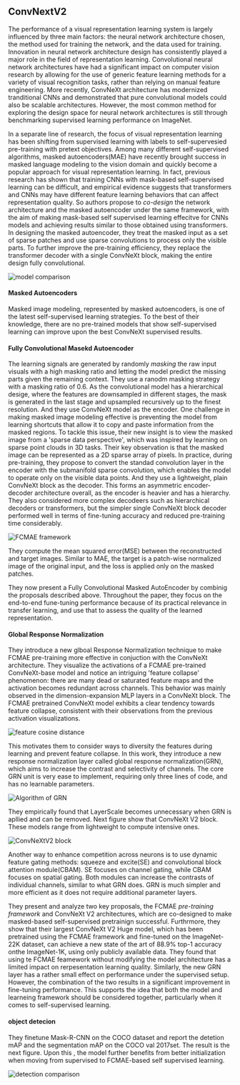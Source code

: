 ## ConvNextV2

The performance of a visual representation learning system is largely influenced by three main factors: the neural network architecture chosen, the method used for training the network, and the data used for training. Innovation in neural network architecture design has consistently played a major role in the field of representation learning. Convolutional neural network architectures have had a significant impact on computer vision research by allowing for the use of generic feature learning methods for a variety of visual recognition tasks, rather than relying on manual feature engineering. More recently, ConvNeXt architecture has modernized tranditional CNNs and demonstrated that pure convolutional models could also be scalable architectures. However, the most common method for exploring the design space for neural network architectures is still through benchmarking supervised learning performance on ImageNet.


In a separate line of research, the focus of visual representation learning has been shifting from supervised learning with labels to self-supervesied pre-training with pretext objectives. Among many different self-supervised algorithms, masked autoencoders(MAE) have recently brought success in masked language modeling to the vision domain and quickly become a popular approach for visual representation learning. In fact, previous research has shown that training CNNs with mask-based self-supervised learning can be difficult, and empirical evidence suggests that transformers and CNNs may have different feature learning behaviors that can affect representation quality. So authors propose to _co-design_ the network architecture and the masked autoencoder under the same framework, with the aim of making mask-based self supervised learning effecitve for CNNs models and achieving results similar to those obtained using transformers. In designing the masked autoencoder, they treat the masked input as a set of sparse patches and use sparse convolutions to process only the visible parts. To further improve the pre-training efficiency, they replace the transformer decoder with a single ConvNeXt block, making the entire design fully convolutional. 

![model comparison](https://user-images.githubusercontent.com/90513931/219844372-63ad5a5e-7e59-49c2-a167-9a6f22eefc2b.png)

#### Masked Autoencoders

Masked image modeling, represented by masked autoencoders, is one of the latest self-supervised learning strategies. To the best of their knowledge, there are no pre-trained models that show self-supervised learning can improve upon the best ConvNeXt supervised results.

#### Fully Convolutional Masekd Autoencoder

The learning signals are generated by randomly _masking_ the raw input visuals with a high masking ratio and letting the model predict the missing parts given the remaining context. They use a ranodm masking strategy with a masking ratio of 0.6. As the convolutional model has a hierarchical desige, where the features are downsampled in different stages, the mask is generated in the last stage and upsampled recursively up to the finest resolution. And they use ConvNeXt model as the encoder. One challenge in making masked image modeling effective is preventing the model from learning shortcuts that allow it to copy and paste information from the masked regions. To tackle this issue, their new insight is to view the masked image from a 'sparse data perspective', which was inspired by learning on sparse point clouds in 3D tasks. Their key observation is that the masked image can be represented as a 2D sparse array of pixels. In practice, during pre-training, they propose to convert the standad convolution layer in the encoder with the submanifold sparse convolution, which enables the model to operate only on the visible data points. And they use a lightweight, plain ConvNeXt block as the decoder. This forms an asymmetric encoder-decoder architecture overall, as the encoder is heavier and has a hierarchy. They also considered more complex decodeers such as hierarchical decoders or transformers, but the simpler single ConvNeXt block decoder performed well in terms of fine-tuning accuracy and reduced pre-training time considerably.

![FCMAE framework](https://user-images.githubusercontent.com/90513931/219844369-b2097db7-c64f-4841-b06b-009d86308ed4.png)


They compute the mean squared error(MSE) between the reconstructed and target images. Similar to MAE, the target is a patch-wise normalized image of the original input, and the loss is applied only on the masked patches.

They now present a Fully Convolutional Masked AutoEncoder by combinig the proposals described above. Throughout the paper, they focus on the end-to-end fune-tuning performance because of its practical relevance in transfer learning, and use that to assess the quality of the learned representation.

#### Global Response Normalization

They introduce a new glboal Response Normalization technique to make FCMAE pre-training more effective in conjuction with the ConvNeXt architecture. They visualize the activations of a FCMAE pre-trained ConvNeXt-base model and notice an intriguing 'feature collapse' phenomenon: there are many dead or saturated feature maps and the activation becomes redundant across channels. This behavior was mainly observed in the dimension-expansion MLP layers in a ConvNeXt block. The FCMAE pretrained ConvNeXt model exhibits a clear tendency towards feature collapse, consistent with their observations from the previous activation visualizations. 

![feature cosine distance](https://user-images.githubusercontent.com/90513931/219844371-a759dbbb-280d-40d8-bb13-27dd9b569236.png)

This motivates them to consider ways to diversity the features during learning and prevent feature collapse. In this work, they introduce a new response normalization layer called global response normalization(GRN), which aims to increase the contrast and selectivity of channels. The core GRN unit is very ease to implement, requiring only three lines of code, and has no learnable parameters.

![Algorithm of GRN](https://user-images.githubusercontent.com/90513931/219844889-f0435809-8cd3-428f-aa51-7a893848a328.png)


They empirically found that LayerScale becomes unnecessary when GRN is apllied and can be removed. Next figure show that ConvNeXt V2 block. These models range from lightweight to compute intensive ones. 

![ConvNeXtV2 block](https://user-images.githubusercontent.com/90513931/219844364-0247f26d-1339-4d66-b354-f52507d9e40a.png)

Another way to enhance competition across neurons is to use dynamic feature gating methods: squeeze and excite(SE) and convolutional block attention module(CBAM). SE focuses on channel gating, while CBAM focuses on spatial gating. Both modules can increase the contrasts of individual channels, similar to what GRN does. GRN is much simpler and more efficient as it does not require additional parameter layers. 


They present and analyze two key proposals, the FCMAE _pre-training framework_ and ConvNeXt V2 architectures, which are co-designed to make masked-based self-supervised pretrainign successful. Furthrmore, they show that their largest ConvNeXt V2 Huge model, which has been pretrained using the FCMAE framework and fine-tuned on the ImageNet-22K dataset, can achieve a new state of the art of 88.9% top-1 accuracy onthe ImageNet-1K, using only publicly available data. They found that using te FCMAE feamework without modifying the model architecture has a limited impact on rerpesentation learning quality. Similarly, the new GRN layer has a rather small effect on performance under the supervised setup. However, the combination of the two results in a significant improvement in fine-tuning performance. This supports the idea that both the model and learneing framework should be considered together, particularly when it comes to self-supervised learning.

#### object detecion

They finetune Mask-R-CNN on the COCO dataset and report the detetion mAP and the segmentation mAP on the COCO val 2017set. The result is the next figure. Upon this , the model further benefits from better initialization when moving from supervised to FCMAE-based self supervised learning.

![detection comparison](https://user-images.githubusercontent.com/90513931/219844366-5ff52089-24c5-45a1-b4d4-944ef20bfa73.png)
